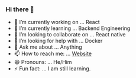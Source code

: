 ### Hi there 👋


- 🔭 I’m currently working on ... React
- 🌱 I’m currently learning ... Backend Engineering
- 👯 I’m looking to collaborate on ... React native
- 🤔 I’m looking for help with ... Docker
- 💬 Ask me about ...  Anything
- 📫 How to reach me: ... [Website](https://www.lishugupta.ml)
- 😄 Pronouns: ... He/Him
- ⚡ Fun fact: ... I am still learning.

